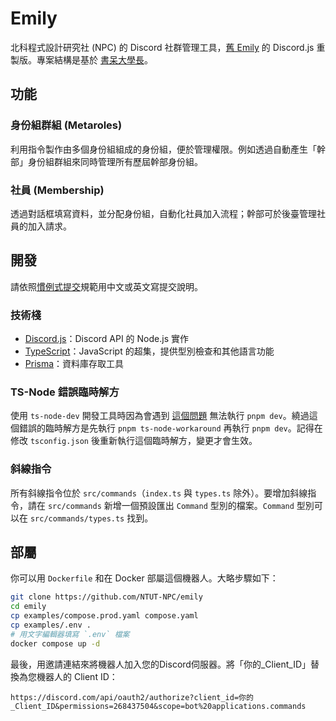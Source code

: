 # Emily

北科程式設計研究社 (NPC) 的 Discord 社群管理工具，[舊 Emily][Java Emily] 的 Discord.js 重製版。專案結構是基於 [書呆大學長][ai-chatbot]。

[Java Emily]: https://github.com/ntut-xuan/NPC-Emily
[ai-chatbot]: https://github.com/chenghsuanho/ai-chatbot

## 功能

### 身份組群組 (Metaroles)

利用指令製作由多個身份組組成的身份組，便於管理權限。例如透過自動產生「幹部」身份組群組來同時管理所有歷屆幹部身份組。

### 社員 (Membership)

透過對話框填寫資料，並分配身份組，自動化社員加入流程；幹部可於後臺管理社員的加入請求。

## 開發

請依照[慣例式提交][Conventional Commits]規範用中文或英文寫提交說明。

[Conventional Commits]: https://www.conventionalcommits.org/zh-hant/v1.0.0/

### 技術棧

- [Discord.js][discord.js]：Discord API 的 Node.js 實作
- [TypeScript][typescript]：JavaScript 的超集，提供型別檢查和其他語言功能
- [Prisma][prisma]：資料庫存取工具

[discord.js]: https://discord.js.org/
[typescript]: https://www.typescriptlang.org/
[prisma]: https://www.prisma.io/

### TS-Node 錯誤臨時解方

使用 `ts-node-dev` 開發工具時因為會遇到 [這個問題][ts-node#2000] 無法執行 `pnpm dev`。繞過這個錯誤的臨時解方是先執行 `pnpm ts-node-workaround` 再執行 `pnpm dev`。記得在修改 `tsconfig.json` 後重新執行這個臨時解方，變更才會生效。

[ts-node#2000]: https://github.com/TypeStrong/ts-node/issues/2000

### 斜線指令

所有斜線指令位於 `src/commands`（`index.ts` 與 `types.ts` 除外）。要增加斜線指令，請在 `src/commands` 新增一個預設匯出 `Command` 型別的檔案。`Command` 型別可以在 `src/commands/types.ts` 找到。

## 部屬

你可以用 `Dockerfile` 和在 Docker 部屬這個機器人。大略步驟如下：

```sh
git clone https://github.com/NTUT-NPC/emily
cd emily
cp examples/compose.prod.yaml compose.yaml
cp examples/.env .
# 用文字編輯器填寫 `.env` 檔案
docker compose up -d
```

最後，用邀請連結來將機器人加入您的Discord伺服器。將「你的\_Client_ID」替換為您機器人的 Client ID：

```url
https://discord.com/api/oauth2/authorize?client_id=你的_Client_ID&permissions=268437504&scope=bot%20applications.commands
```
